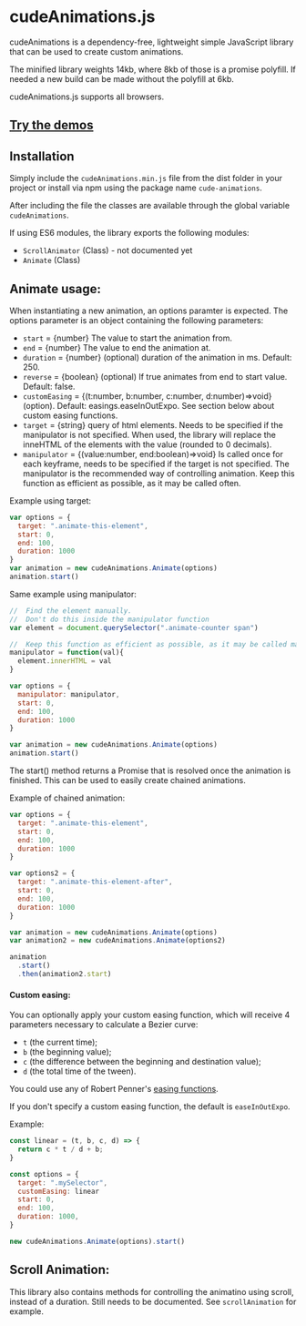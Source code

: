 # cudeAnimations.js
cudeAnimations is a dependency-free, lightweight simple JavaScript library that can be used to create custom animations.

The minified library weights 14kb, where 8kb of those is a promise polyfill. If needed a new build can be made without the polyfill at 6kb.

cudeAnimations.js supports all browsers.

## [Try the demos](https://cruelmoney.github.io/cude-animations/)

## Installation

Simply include the `cudeAnimations.min.js` file from the dist folder in your project or install via npm using the package name `cude-animations`.

After including the file the classes are available through the global variable `cudeAnimations`.

If using ES6 modules, the library exports the following modules:
- `ScrollAnimator` (Class) - not documented yet
- `Animate` (Class)

## Animate usage:

When instantiating a new animation, an options paramter is expected.
The options parameter is an object containing the following parameters:
- `start` = {number} The value to start the animation from.
- `end` = {number} The value to end the animation at.
- `duration` = {number} (optional) duration of the animation in ms. Default: 250.
- `reverse` = {boolean} (optional) If true animates from end to start value. Default: false.
- `customEasing` = {(t:number, b:number, c:number, d:number)=>void} (option). Default: easings.easeInOutExpo. See section below about custom easing functions.
- `target` = {string} query of html elements. Needs to be specified if the manipulator is not specified. When used, the library will replace the inneHTML of the elements with the value (rounded to 0 decimals).
- `manipulator` = {(value:number, end:boolean)=>void} Is called once for each keyframe, needs to be specified if the target is not specified. The manipulator is the recommended way of controlling animation. Keep this function as efficient as possible, as it may be called often.


Example using target:
```js
var options = {
  target: ".animate-this-element",
  start: 0,
  end: 100,
  duration: 1000
}
var animation = new cudeAnimations.Animate(options)
animation.start()
```

Same example using manipulator:
```js
//  Find the element manually. 
//  Don't do this inside the manipulator function
var element = document.querySelector(".animate-counter span")

//  Keep this function as efficient as possible, as it may be called many times
manipulator = function(val){
  element.innerHTML = val
}

var options = {
  manipulator: manipulator,
  start: 0,
  end: 100,
  duration: 1000
}

var animation = new cudeAnimations.Animate(options)
animation.start()
```

The start() method returns a Promise that is resolved once the animation is finished. This can be used to easily create chained animations. 

Example of chained animation:
```js
var options = {
  target: ".animate-this-element",
  start: 0,
  end: 100,
  duration: 1000
}

var options2 = {
  target: ".animate-this-element-after",
  start: 0,
  end: 100,
  duration: 1000
}

var animation = new cudeAnimations.Animate(options)
var animation2 = new cudeAnimations.Animate(options2)

animation
  .start()
  .then(animation2.start)
```

#### Custom easing:

You can optionally apply your custom easing function, which will receive 4 parameters necessary to calculate a Bezier curve:

- `t` (the current time);
- `b` (the beginning value);
- `c` (the difference between the beginning and destination value);
- `d` (the total time of the tween).

You could use any of Robert Penner's [easing functions](https://github.com/danro/jquery-easing/blob/master/jquery.easing.js).

If you don't specify a custom easing function, the default is `easeInOutExpo`.

Example:

```js
const linear = (t, b, c, d) => {
  return c * t / d + b;
}

const options = {
  target: ".mySelector",
  customEasing: linear
  start: 0,
  end: 100,
  duration: 1000,
}

new cudeAnimations.Animate(options).start()
```

## Scroll Animation:
This library also contains methods for controlling the animatino using scroll, instead of a duration. 
Still needs to be documented. See `scrollAnimation` for example.